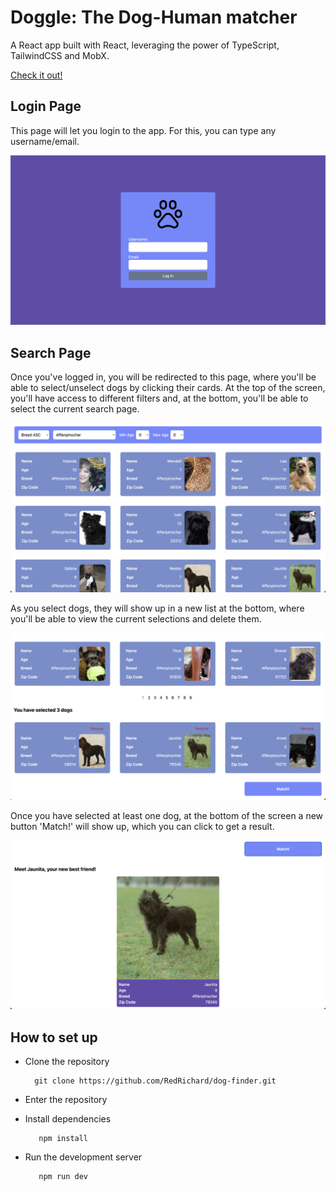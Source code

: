 # Doggle: The Dog-Human matcher

A React app built with React, leveraging the power of TypeScript, TailwindCSS and MobX.

<a href="https://gatsby-uikit-blog-starter.netlify.app/">Check it out!</a>

## Login Page

This page will let you login to the app. For this, you can type any username/email.

<img src="https://github.com/RedRichard/dog-finder/blob/master/public/Login.png" width="600"/>

## Search Page

Once you've logged in, you will be redirected to this page, where you'll be able to select/unselect dogs by clicking their cards. At the top of the screen, you'll have access to different filters and, at the bottom, you'll be able to select the current search page.

<img src="https://github.com/RedRichard/dog-finder/blob/master/public/Search1.png" width="600"/>

As you select dogs, they will show up in a new list at the bottom, where you'll be able to view the current selections and delete them.

<img src="https://github.com/RedRichard/dog-finder/blob/master/public/Search2.png" width="600"/>

Once you have selected at least one dog, at the bottom of the screen a new button 'Match!' will show up, which you can click to get a result.

<img src="https://github.com/RedRichard/dog-finder/blob/master/public/Search3.png" width="600"/>

## How to set up

- Clone the repository

        git clone https://github.com/RedRichard/dog-finder.git

- Enter the repository

- Install dependencies

         npm install

- Run the development server

         npm run dev

